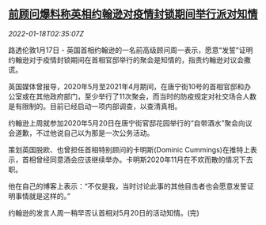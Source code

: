 <!--1642474864000-->
[前顾问爆料称英相约翰逊对疫情封锁期间举行派对知情](https://cn.reuters.com/article/uk-pm-johnson-lockdown-parties-0118-idCNKBS2JS05K)
------

<div><i>2022-01-18T02:35:07Z</i></div><p>路透伦敦1月17日 - 英国首相约翰逊的一名前高级顾问周一表示，愿意“发誓”证明约翰逊对于疫情封锁期间在首相官邸举行的聚会是知情的，指责约翰逊对议会撒谎。</p><p>英国媒体曾报导，2020年5月至2021年4月期间，在唐宁街10号的首相官邸和办公室或在其他政府部门，至少举行了11次聚会，而当时的防疫规定对社交场合人数是有限制的。目前已经启动一项内部调查，以查清真相。</p><p>约翰逊上周就参加2020年5月20日在唐宁街官邸花园举行的“自带酒水”聚会向议会道歉，不过他说自己以为那是一次公务活动。</p><p>策划英国脱欧、也曾担任首相特别顾问的卡明斯(Dominic Cummings)在推特上表示，首相曾经同意酒会应该继续举办。卡明斯2020年11月在不欢而散的情况下去职。</p><p>他在自己的博客上表示：“不仅是我，当时讨论此事的其他目击者也会愿意发誓证明事情就是这样的。”</p><p>约翰逊的发言人周一稍早否认首相对5月20日的活动知情。(完)</p>
